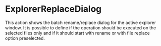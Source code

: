 # ExplorerReplaceDialog #
This action shows the batch rename/replace dialog for the active explorer window.
It is possible to define if the operation should be executed on the selected files only and if it should start with rename or with file replace option preselected.